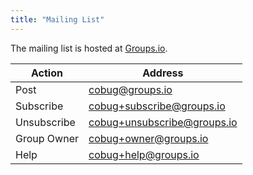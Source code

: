 ```yaml
---
title: "Mailing List"
---
```


The mailing list is hosted at [Groups.io](https://groups.io/g/cobug).

| Action | Address |
|---|----|
| Post | cobug@groups.io |
| Subscribe | cobug+subscribe@groups.io |
| Unsubscribe | cobug+unsubscribe@groups.io |
| Group Owner | cobug+owner@groups.io |
| Help | cobug+help@groups.io |

